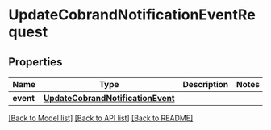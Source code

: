 # UpdateCobrandNotificationEventRequest


## Properties
Name | Type | Description | Notes
------------ | ------------- | ------------- | -------------
**event** | [**UpdateCobrandNotificationEvent**](UpdateCobrandNotificationEvent.md) |  | 

[[Back to Model list]](../README.md#documentation-for-models) [[Back to API list]](../README.md#documentation-for-api-endpoints) [[Back to README]](../README.md)


